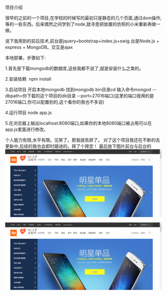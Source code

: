 项目介绍

很早的之前的一个项目,在学校的时候写的最初只是静态的几个页面,通过dom操作,等的一些东西。后来偶然之间学到了node,就寻思把放置的仿照的小米重新再做一做。


说下我用到的前后技术,前台是jquery+bootstrap+index.js+swig.台是Node.js + express + MongoDB。交互是ajax

本地部署，步骤如下:

1.首先是下载mongodb的数据库,这些我都不说了,就是安装什么之类的。

2.安装依赖  npm install

3.启动项目 开启本地mongodb 找到mongodb bin目录cd 输入命令mongod --dbpath=你下载的这个项目的db目录 --port=27016端口(这里的端口我用的是27016端口,你可以配置别的,这个看你的我也不多说)

4.运行项目  node app.js

5.在浏览器上输出localhost:8080端口,如果你的本地8080端口被占用可以在app.js里面进行修改。


个人能力有限,水平有限。见笑了。那我就告辞了。
对了这个项目我还在不断的去更新中,后续的我也会即时跟进的。拜了个拜您！
最后放下图片前台与后台的
![](https://github.com/wangdabaoqq/node-millet/blob/master/screenshots/Q.png)

![](https://github.com/wangdabaoqq/node-millet/blob/master/screenshots/q.png)
